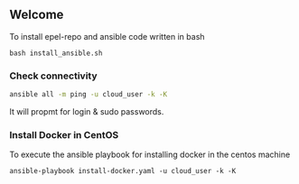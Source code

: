 ## Welcome

To install epel-repo and ansible code written in bash

```
bash install_ansible.sh
```

### Check connectivity

```bash
ansible all -m ping -u cloud_user -k -K
```
It will propmt for login & sudo passwords.

### Install Docker in CentOS

To execute the ansible playbook for installing docker in the centos machine

```
ansible-playbook install-docker.yaml -u cloud_user -k -K
```

